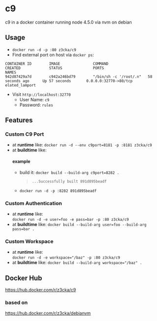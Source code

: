 # c9
c9 in a docker container running node 4.5.0 via nvm on debian

## Usage
* `docker run -d -p :80 z3cka/c9`  
* Find external port on host via `docker ps`:   
```
CONTAINER ID        IMAGE               COMMAND                  CREATED             STATUS              PORTS                                            NAMES
942d87429a7d        c942a246bd79        "/bin/sh -c '/root/.n"   58 seconds ago      Up 57 seconds       0.0.0.0:32770->80/tcp                             elated_lamport
```
* Visit `http://localhost:32770`
    - User Name: `c9`
    - Password: `rules`

## Features
### Custom C9 Port
* at **runtime** like:
  `docker run -d --env c9port=8181 -p :8181 z3cka/c9`
* at **buildtime** like:
  #### example
  * build it: `docker build --build-arg c9port=8282 .`  
    > `...Successfully built 891d895beadf`
  * `docker run -d -p :8282 891d895beadf`

### Custom Authentication
* at **runtime** like:  
  `docker run -d -e user=foo -e pass=bar -p :80 z3cka/c9`
* at **buildtime** like:
  `docker build --build-arg user=foo --build-arg pass=bar .`

### Custom Workspace
* at **runtime** like:  
  `docker run -d -e workspace="/baz" -p :80 z3cka/c9`
* at **buildtime** like:
  `docker build --build-arg workspace="/baz" .`


## Docker Hub
https://hub.docker.com/r/z3cka/c9
### based on
https://hub.docker.com/r/z3cka/debianvm

